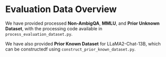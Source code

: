 # Evaluation Data Overview
We have provided processed **Non-AmbigQA**, **MMLU**, and **Prior Unknown Dataset**, with the processing code available in ``process_evaluation_dataset.py``.

We have also provided **Prior Known Dataset** for LLaMA2-Chat-13B, which can be constructedf using ``construct_prior_known_dataset.py``.